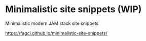 # Minimalistic site snippets (WIP)

Minimalistic modern JAM stack site snippets

https://fagci.github.io/minimalistic-site-snippets/
